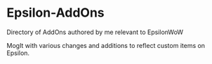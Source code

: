 # Epsilon-AddOns
Directory of AddOns authored by me relevant to EpsilonWoW

MogIt with various changes and additions to reflect custom items on Epsilon.
